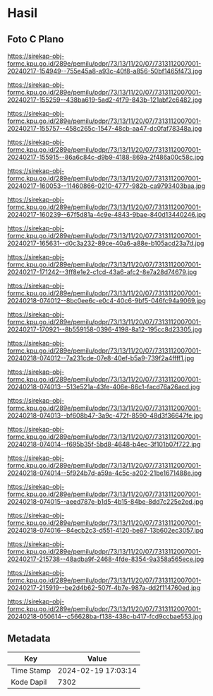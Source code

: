 # Hasil

## Foto C Plano

https://sirekap-obj-formc.kpu.go.id/289e/pemilu/pdpr/73/13/11/20/07/7313112007001-20240217-154949--755e45a8-a93c-40f8-a856-50bf1465f473.jpg

https://sirekap-obj-formc.kpu.go.id/289e/pemilu/pdpr/73/13/11/20/07/7313112007001-20240217-155259--438ba619-5ad2-4f79-843b-121abf2c6482.jpg

https://sirekap-obj-formc.kpu.go.id/289e/pemilu/pdpr/73/13/11/20/07/7313112007001-20240217-155757--458c265c-1547-48cb-aa47-dc0faf78348a.jpg

https://sirekap-obj-formc.kpu.go.id/289e/pemilu/pdpr/73/13/11/20/07/7313112007001-20240217-155915--86a6c84c-d9b9-4188-869a-2f486a00c58c.jpg

https://sirekap-obj-formc.kpu.go.id/289e/pemilu/pdpr/73/13/11/20/07/7313112007001-20240217-160053--11460866-0210-4777-982b-ca9793403baa.jpg

https://sirekap-obj-formc.kpu.go.id/289e/pemilu/pdpr/73/13/11/20/07/7313112007001-20240217-160239--67f5d81a-4c9e-4843-9bae-840d13440246.jpg

https://sirekap-obj-formc.kpu.go.id/289e/pemilu/pdpr/73/13/11/20/07/7313112007001-20240217-165631--d0c3a232-89ce-40a6-a88e-b105acd23a7d.jpg

https://sirekap-obj-formc.kpu.go.id/289e/pemilu/pdpr/73/13/11/20/07/7313112007001-20240217-171242--3ff8e1e2-c1cd-43a6-afc2-8e7a28d74679.jpg

https://sirekap-obj-formc.kpu.go.id/289e/pemilu/pdpr/73/13/11/20/07/7313112007001-20240218-074012--8bc0ee6c-e0c4-40c6-9bf5-046fc94a9069.jpg

https://sirekap-obj-formc.kpu.go.id/289e/pemilu/pdpr/73/13/11/20/07/7313112007001-20240217-170921--8b559158-0396-4198-8a12-195cc8d23305.jpg

https://sirekap-obj-formc.kpu.go.id/289e/pemilu/pdpr/73/13/11/20/07/7313112007001-20240218-074012--7a231cde-07e8-40ef-b5a9-739f2a4ffff1.jpg

https://sirekap-obj-formc.kpu.go.id/289e/pemilu/pdpr/73/13/11/20/07/7313112007001-20240218-074013--513e521a-43fe-406e-86c1-facd76a26acd.jpg

https://sirekap-obj-formc.kpu.go.id/289e/pemilu/pdpr/73/13/11/20/07/7313112007001-20240218-074013--bf608b47-3a9c-472f-8590-48d3f36647fe.jpg

https://sirekap-obj-formc.kpu.go.id/289e/pemilu/pdpr/73/13/11/20/07/7313112007001-20240218-074014--f695b35f-5bd8-4648-b4ec-3f101b07f722.jpg

https://sirekap-obj-formc.kpu.go.id/289e/pemilu/pdpr/73/13/11/20/07/7313112007001-20240218-074014--5f924b7d-a59a-4c5c-a202-21be1671488e.jpg

https://sirekap-obj-formc.kpu.go.id/289e/pemilu/pdpr/73/13/11/20/07/7313112007001-20240218-074015--aeed787e-b1d5-4b15-84be-8dd7c225e2ed.jpg

https://sirekap-obj-formc.kpu.go.id/289e/pemilu/pdpr/73/13/11/20/07/7313112007001-20240218-074016--84ecb2c3-d551-4120-be87-13b602ec3057.jpg

https://sirekap-obj-formc.kpu.go.id/289e/pemilu/pdpr/73/13/11/20/07/7313112007001-20240217-215738--48adba9f-2468-4fde-8354-9a358a565ece.jpg

https://sirekap-obj-formc.kpu.go.id/289e/pemilu/pdpr/73/13/11/20/07/7313112007001-20240217-215919--be2d4b62-507f-4b7e-987a-dd2f114760ed.jpg

https://sirekap-obj-formc.kpu.go.id/289e/pemilu/pdpr/73/13/11/20/07/7313112007001-20240218-050614--c56628ba-f138-438c-b417-fcd9ccbae553.jpg


## Metadata

| Key        | Value               |
| ---------- | ------------------- |
| Time Stamp | 2024-02-19 17:03:14 |
| Kode Dapil | 7302                |



